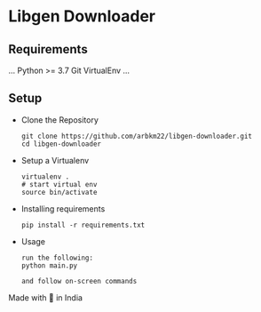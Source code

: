 # Libgen Downloader

## Requirements 
...
Python >= 3.7
Git 
VirtualEnv
...

## Setup

- Clone the Repository

  ```
  git clone https://github.com/arbkm22/libgen-downloader.git
  cd libgen-downloader
  ```

- Setup a Virtualenv
  ```
  virtualenv .
  # start virtual env
  source bin/activate
  ```
- Installing requirements
  ```
  pip install -r requirements.txt
  ```
- Usage
  ```
  run the following:
  python main.py

  and follow on-screen commands
  ```

Made with 💜 in India